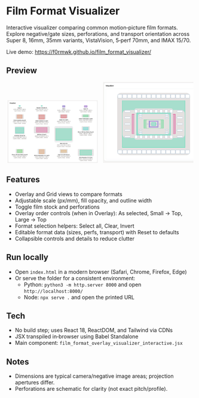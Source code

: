 # Film Format Visualizer

Interactive visualizer comparing common motion‑picture film formats. Explore negative/gate sizes, perforations, and transport orientation across Super 8, 16mm, 35mm variants, VistaVision, 5‑perf 70mm, and IMAX 15/70.

Live demo: https://f0rmwk.github.io/film_format_visualizer/

## Preview

<p align="center">
  <img src="assets/grid-view.png" alt="Grid view preview" width="48%" style="max-width:48%; margin-right:1%;" />
  <img src="assets/overlay-view.png" alt="Overlay view preview" width="48%" style="max-width:48%; margin-left:1%;" />
</p>

## Features

- Overlay and Grid views to compare formats
- Adjustable scale (px/mm), fill opacity, and outline width
- Toggle film stock and perforations
- Overlay order controls (when in Overlay): As selected, Small → Top, Large → Top
- Format selection helpers: Select all, Clear, Invert
- Editable format data (sizes, perfs, transport) with Reset to defaults
- Collapsible controls and details to reduce clutter

## Run locally

- Open `index.html` in a modern browser (Safari, Chrome, Firefox, Edge)
- Or serve the folder for a consistent environment:
  - Python: `python3 -m http.server 8000` and open `http://localhost:8000/`
  - Node: `npx serve .` and open the printed URL

## Tech

- No build step; uses React 18, ReactDOM, and Tailwind via CDNs
- JSX transpiled in‑browser using Babel Standalone
- Main component: `film_format_overlay_visualizer_interactive.jsx`

## Notes

- Dimensions are typical camera/negative image areas; projection apertures differ.
- Perforations are schematic for clarity (not exact pitch/profile).
